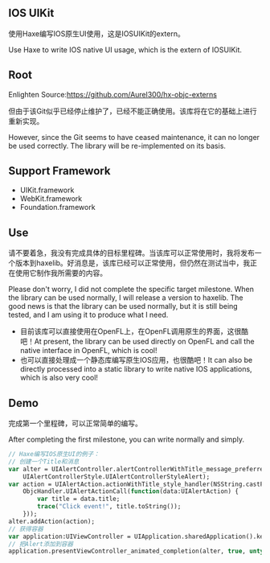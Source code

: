 ## IOS UIKit

使用Haxe编写IOS原生UI使用，这是IOSUIKit的extern。

Use Haxe to write IOS native UI usage, which is the extern of IOSUIKit.

## Root

Enlighten Source:https://github.com/Aurel300/hx-objc-externs

但由于该Git似乎已经停止维护了，已经不能正确使用。该库将在它的基础上进行重新实现。

However, since the Git seems to have ceased maintenance, it can no longer be used correctly. The library will be re-implemented on its basis.

## Support Framework
- UIKit.framework
- WebKit.framework
- Foundation.framework

## Use

请不要着急，我没有完成具体的目标里程碑。当该库可以正常使用时，我将发布一个版本到haxelib。好消息是，该库已经可以正常使用，但仍然在测试当中，我正在使用它制作我所需要的内容。

Please don't worry, I did not complete the specific target milestone. When the library can be used normally, I will release a version to haxelib. The good news is that the library can be used normally, but it is still being tested, and I am using it to produce what I need.

- 目前该库可以直接使用在OpenFL上，在OpenFL调用原生的界面，这很酷吧！At present, the library can be used directly on OpenFL and call the native interface in OpenFL, which is cool!
- 也可以直接处理成一个静态库编写原生IOS应用，也很酷吧！It can also be directly processed into a static library to write native IOS applications, which is also very cool!

## Demo

完成第一个里程碑，可以正常简单的编写。

After completing the first milestone, you can write normally and simply.
```haxe
// Haxe编写IOS原生UI的例子：
// 创建一个Title和消息
var alter = UIAlertController.alertControllerWithTitle_message_preferredStyle(NSString.castFromString("title"), NSString.castFromString("msg"),
    UIAlertControllerStyle.UIAlertControllerStyleAlert);
var action = UIAlertAction.actionWithTitle_style_handler(NSString.castFromString("ok"), UIAlertActionStyle.UIAlertActionStyleDefault,
    ObjcHandler.UIAlertActionCall(function(data:UIAlertAction) {
        var title = data.title;
        trace("Click event!", title.toString());
    }));
alter.addAction(action);
// 获得容器
var application:UIViewController = UIApplication.sharedApplication().keyWindow.rootViewController;
// 把Alert添加到容器
application.presentViewController_animated_completion(alter, true, untyped nil);
```